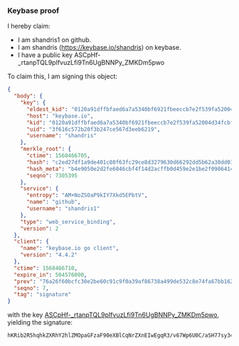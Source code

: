 ### Keybase proof

I hereby claim:

  * I am shandris1 on github.
  * I am shandris (https://keybase.io/shandris) on keybase.
  * I have a public key ASCpHf-_rtanpTQL9pIfvuzLfi9Tn6UgBNNPy_ZMKDm5pwo

To claim this, I am signing this object:

```json
{
  "body": {
    "key": {
      "eldest_kid": "0120a91dffbfaed6a7a5340bf6921fbeeccb7e2f539fa52004d34fcbf64c2839b9a70a",
      "host": "keybase.io",
      "kid": "0120a91dffbfaed6a7a5340bf6921fbeeccb7e2f539fa52004d34fcbf64c2839b9a70a",
      "uid": "3f616c572b20f3b247ce567d3eeb6219",
      "username": "shandris"
    },
    "merkle_root": {
      "ctime": 1568466705,
      "hash": "c2ed27df1a9de401c80f63fc29ce8d3279630d66292dd5b62a30dd01e6973b66f9a9d5e7041f4408bd2cf8283e34e54f97ba109a7a85f467e6d3371386e7c66a",
      "hash_meta": "b4e9050e2d2fe6046cbf4f14d2acffb0d459e2e1be2f090641488aae9c74ceb2",
      "seqno": 7305395
    },
    "service": {
      "entropy": "AM+NoZSOaP9kIY7Xkd5EPbtV",
      "name": "github",
      "username": "shandris1"
    },
    "type": "web_service_binding",
    "version": 2
  },
  "client": {
    "name": "keybase.io go client",
    "version": "4.4.2"
  },
  "ctime": 1568466710,
  "expire_in": 504576000,
  "prev": "76a26f60bcfc30e2be60c91c9f0a39af86738a499de532c8e74fa67bb1626822",
  "seqno": 7,
  "tag": "signature"
}
```

with the key [ASCpHf-_rtanpTQL9pIfvuzLfi9Tn6UgBNNPy_ZMKDm5pwo](https://keybase.io/shandris), yielding the signature:

```
hKRib2R5hqhkZXRhY2hlZMOpaGFzaF90eXBlCqNrZXnEIwEgqR3/v67Wp6U0C/aSH77sy34vU5+lIATTT8v2TCg5uacKp3BheWxvYWTESpcCB8QgdqJvYLz8MOK+YMkcnwo5r4Zzikmd5TLI50+me7FiaCLEIBwTrtC31ID+VMZrD617RpY93KAuKCg2q3KmnYn4AKQ3AgHCo3NpZ8RAfd3vSL62TKBPVCRB7jKF6lLBn5zdLJF0Qa8noBrRyHrrEcJtRun7VlEA5wx6qJ7L/7qRYTZhF8nPOEutIv2wA6hzaWdfdHlwZSCkaGFzaIKkdHlwZQildmFsdWXEIIbCilV7hYYFCjbb3KL6iffq5Xp8lhRD9dcoSM2gtzPco3RhZ80CAqd2ZXJzaW9uAQ==
